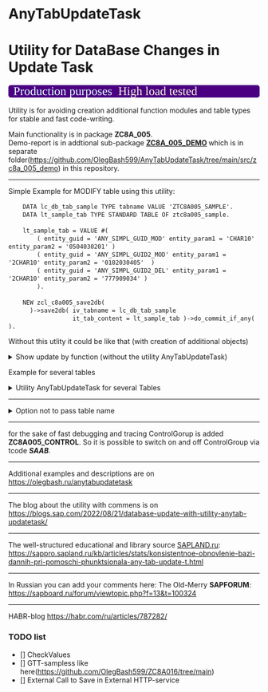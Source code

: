# AnyTabUpdateTask
<h1>Utility for DataBase Changes in Update Task</h1>

<img src="https://github.com/OlegBash599/AnyTabUpdateTask/blob/main/version_label.svg"/>


<p>Utility is for avoiding creation additional function modules and table types for stable and fast code-writing.

Main functionality is in package <strong>ZC8A_005</strong>.</BR>
Demo-report is in addtional sub-package <strong> [ZC8A_005_DEMO](https://github.com/OlegBash599/AnyTabUpdateTask/tree/main/src/zc8a_005_demo) </strong> which is in separate folder(https://github.com/OlegBash599/AnyTabUpdateTask/tree/main/src/zc8a_005_demo) in this repository.
</p>

 ____

Simple Example for MODIFY table using this utility:
```ABAP
    DATA lc_db_tab_sample TYPE tabname VALUE 'ZTC8A005_SAMPLE'.
    DATA lt_sample_tab TYPE STANDARD TABLE OF ztc8a005_sample.

    lt_sample_tab = VALUE #(
        ( entity_guid = 'ANY_SIMPL_GUID_MOD' entity_param1 = 'CHAR10' entity_param2 = '0504030201' )
        ( entity_guid = 'ANY_SIMPL_GUID2_MOD' entity_param1 = '2CHAR10' entity_param2 = '0102030405'  )
        ( entity_guid = 'ANY_SIMPL_GUID2_DEL' entity_param1 = '2CHAR10' entity_param2 = '777909034' )
        ).

    NEW zcl_c8a005_save2db(
      )->save2db( iv_tabname = lc_db_tab_sample
                  it_tab_content = lt_sample_tab )->do_commit_if_any( ).
```

Without this utlity it could be like that (with creation of additional objects)
<details>  
<base target="_blank">
<summary>Show update by function (without the utility AnyTabUpdateTask)</summary>

```ABAP    
    DATA lt_sample_tab TYPE STANDARD TABLE OF ztc8a005_sample.

    lt_sample_tab = VALUE #(
        ( entity_guid = 'ANY_SIMPL_GUID_MOD' entity_param1 = 'CHAR10' entity_param2 = '0504030201' )
        ( entity_guid = 'ANY_SIMPL_GUID2_MOD' entity_param1 = '2CHAR10' entity_param2 = '0102030405'  )
        ( entity_guid = 'ANY_SIMPL_GUID2_DEL' entity_param1 = '2CHAR10' entity_param2 = '777909034' )
        ).

    CALL FUNCTION 'Z_C8A_005_DEMO_UPD_SAMPLE'
      IN UPDATE TASK
      EXPORTING
        it_sample = lt_sample_tab.
  
        CALL FUNCTION 'BAPI_TRANSACTION_COMMIT'
        EXPORTING
          wait = abap_true.
  
```
</details>
  
 
Example for several tables
<details>  
<base target="_blank">
<summary>Utility AnyTabUpdateTask for several Tables</summary>

```ABAP    
    DATA lc_db_tab_sample TYPE tabname VALUE 'ZTC8A005_SAMPLE'.
    DATA lt_sample_tab TYPE STANDARD TABLE OF ztc8a005_sample.
    DATA lt_sample_empty_tab TYPE STANDARD TABLE OF ztc8a005_sample.
    DATA lt_head_tab TYPE STANDARD TABLE OF ztc8a005_head.
    DATA lt_item_tab TYPE STANDARD TABLE OF ztc8a005_item.
    DATA lv_ts TYPE timestamp.
    DATA lo_saver_anytab TYPE REF TO zcl_c8a005_save2db.

    GET TIME STAMP FIELD lv_ts.

    lt_sample_tab = VALUE #(
        ( entity_guid = 'ANY_GUID_MOD' entity_param1 = 'CHAR10' entity_param2 = '0504030201'
            entity_param3 = sy-uzeit entity_param4 = sy-datum entity_param5 = lv_ts )
        ( entity_guid = 'ANY_GUID2_MOD' entity_param1 = '2CHAR10' entity_param2 = '0102030405'
          entity_param3 = sy-uzeit entity_param4 = sy-datum entity_param5 = lv_ts )
        ( entity_guid = 'ANY_GUID2_DEL' entity_param1 = '2CHAR10' entity_param2 = '777909034'
          entity_param3 = sy-uzeit entity_param4 = sy-datum entity_param5 = lv_ts )
        ).

    lt_head_tab = VALUE #(
        ( head_guid = 'ANY_GUID_UPD' head_param1 = 'ANY_GUID_ADD' head_param2 = '9988776655'
            head_param3 = sy-uzeit head_param4 = sy-datum head_param5 = lv_ts )
        ( head_guid = 'ANY_GUID2_UPD' head_param1 = 'ANY_GUID2_ADD' head_param2 = '9988776655'
            head_param3 = sy-uzeit head_param4 = sy-datum head_param5 = lv_ts )
        ( head_guid = 'ANY_GUID_DEL' head_param1 = 'ANY_GUID_ADD' head_param2 = '9988774444'
            head_param3 = sy-uzeit head_param4 = sy-datum head_param5 = lv_ts )
        ( head_guid = 'ANY_GUID2_DEL' head_param1 = 'ANY_GUID2_ADD' head_param2 = '9988774444'
            head_param3 = sy-uzeit head_param4 = sy-datum head_param5 = lv_ts )
     ).

    lt_item_tab = VALUE #(
        ( head_guid = 'ANY_GUID_UPD' item_guid = 'ANY_ITEM_GUID_ADD' item_param1 = '2CHAR10' item_param2 = '9988776655'
            item_param3 = sy-uzeit item_param4 = sy-datum item_param5 = lv_ts )
        ( head_guid = 'ANY_GUID2_UPD' item_guid = 'ANY_ITEM_GUID2_ADD' item_param1 = '2CHAR10'
            item_param3 = sy-uzeit item_param4 = sy-datum item_param5 = lv_ts )
        ( head_guid = 'ANY_GUID_DEL' item_guid = 'ANY_ITEM_GUID_ADD' item_param2 = '9988776655'
            item_param3 = sy-uzeit item_param4 = sy-datum item_param5 = lv_ts )
        ( head_guid = 'ANY_GUID2_DEL' item_guid = 'ANY_ITEM_GUID2_ADD' item_param1 = '2CHAR10'
            item_param3 = sy-uzeit item_param4 = sy-datum item_param5 = lv_ts )
    ).


    CREATE OBJECT lo_saver_anytab.
    lo_saver_anytab->save2db( EXPORTING iv_tabname     = lc_db_tab_sample
                                        it_tab_content = lt_sample_tab ).

    lo_saver_anytab->save2db( EXPORTING iv_tabname     = 'ZTC8A005_HEAD'
                                        it_tab_content = lt_head_tab ).

    lo_saver_anytab->save2db( EXPORTING iv_tabname     = 'ZTC8A005_ITEM'
                                        it_tab_content = lt_item_tab ).

    CLEAR lt_sample_empty_tab.
    lo_saver_anytab->save2db( EXPORTING iv_tabname     = lc_db_tab_sample
                                        it_tab_content = lt_sample_empty_tab ).


    " #RU:обновление всех таблиц будет одномоментно после commit
    " #EN:database changes are to be after commit-command
    " #RU:а по пустой таблицы ничего происходить не будет (не будет поставлен Update Task)
    " #EN: empty table does not take into account while commit command
    lo_saver_anytab->do_commit_if_any( ).
  
```
</details>
 
 ____
 
 <details>  
<base target="_blank">
<summary>Option not to pass table name</summary>

```ABAP    
    DATA lt_sample_tab TYPE STANDARD TABLE OF ztc8a005_sample.

    lt_sample_tab = VALUE #(
        ( entity_guid = 'ANY_SIMPL_GUID_MOD' entity_param1 = 'CHAR10' entity_param2 = '0504030201' )
        ( entity_guid = 'ANY_SIMPL_GUID2_MOD' entity_param1 = '2CHAR10' entity_param2 = '0102030405'  )
        ( entity_guid = 'ANY_SIMPL_GUID2_DEL' entity_param1 = '2CHAR10' entity_param2 = '777909034' )
        ).

    CREATE OBJECT lo_saver_anytab.
    lo_saver_anytab->save2db( EXPORTING it_tab_content = lt_sample_tab )->do_commit_if_any( ).
```
</details>

 ____
for the sake of fast debugging and tracing ControlGorup is added <strong>ZC8A005_CONTROL</strong>.
So it is possible to switch on and off ControlGroup via tcode <strong><em>SAAB</em></strong>.

 ____
Additional examples and descriptions are on https://olegbash.ru/anytabupdatetask
 ____


The blog about the utility with commens is on https://blogs.sap.com/2022/08/21/database-update-with-utility-anytab-updatetask/

 ____
The well-structured educational and library source <a href="https://www.sapland.ru/" target="_blank">SAPLAND.ru</a>:
https://sappro.sapland.ru/kb/articles/stats/konsistentnoe-obnovlenie-bazi-dannih-pri-pomoschi-phunktsionala-any-tab-update-t.html

 ____

In Russian you can add your comments here:
The Old-Merry **SAPFORUM**: https://sapboard.ru/forum/viewtopic.php?f=13&t=100324

 ____
HABR-blog
https://habr.com/ru/articles/787282/


### TODO list
- [] CheckValues
- [] GTT-sampless like here(https://github.com/OlegBash599/ZC8A016/tree/main)
- [] External Call to Save in External HTTP-service

